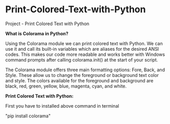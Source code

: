 # Print-Colored-Text-with-Python
Project - Print Colored Text with Python

**What is Colorama in Python?**

Using the Colorama module we can print colored text with Python. We can use it and call its built-in variables which are aliases for the desired ANSI codes. This makes our code more readable and works better with Windows command prompts after calling colorama.init() at the start of your script.

The Colorama module offers three main formatting options: Fore, Back, and Style. These allow us to change the foreground or background text color and style. The colors available for the foreground and background are black, red, green, yellow, blue, magenta, cyan, and white.

**Print Colored Text with Python:**

First you have to installed above command in terminal 

"pip install colorama"

